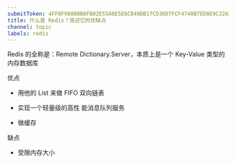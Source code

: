 ```yaml
---
submitToken: 4FF0F9880BB8FB02E55A0E5E6CB40DB17CD36D7FCF4740B7ED8E9C2261394132
title: 什么是 Redis？简述它的优缺点
channel: topic
labels: redis
---
```


Redis 的全称是：Remote Dictionary.Server，本质上是一个 Key-Value 类型的内存数据库


优点

- 用他的 List 来做 FIFO 双向链表

- 实现一个轻量级的高性 能消息队列服务

- 做缓存

缺点

- 受限内存大小